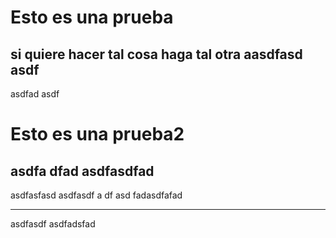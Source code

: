 # Esto es una prueba
si quiere hacer tal cosa haga tal otra
aasdfasd
asdf
----------
asdfad
asdf
# Esto es una prueba2
asdfa
dfad
asdfasdfad
-------
asdfasfasd
asdfasdf
a
df
asd
fadasdfafad
_____________
asdfasdf
asdfadsfad
